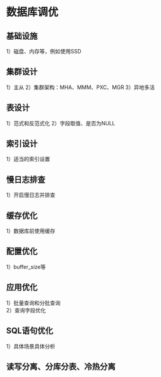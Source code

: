 # 数据库调优
## 基础设施
1）磁盘、内存等，例如使用SSD  

## 集群设计
1）主从 
2）集群架构：MHA、MMM、PXC、MGR 
3）异地多活

## 表设计
1）范式和反范式化
2）字段取值、是否为NULL  

## 索引设计
1）适当的索引设置  

## 慢日志排查
1）开启慢日志并排查  

## 缓存优化
1）数据库前使用缓存  

## 配置优化
1）buffer_size等  

## 应用优化
1）批量查询和分批查询  
2）查询字段优化  

## SQL语句优化
1）具体场景具体分析  

## 读写分离、分库分表、冷热分离
